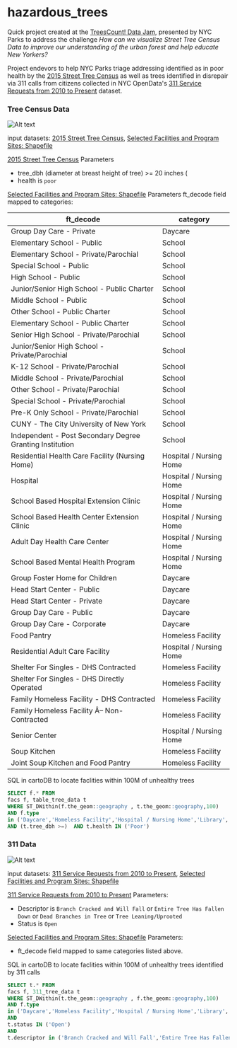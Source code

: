 # hazardous_trees
 Quick project created at the [TreesCount! Data Jam](http://treescountdatajam.devpost.com/), presented by NYC Parks to address the challenge *How can we visualize Street Tree Census Data to improve our understanding of the urban forest and help educate New Yorkers?*

Project endevors to help NYC Parks triage addressing identified as in poor health by the [2015 Street Tree Census](https://data.cityofnewyork.us/Environment/2015-Street-Tree-Census-Blockface-Data/2cd9-59fr) as well as trees identified in disrepair via 311 calls from citizens collected in NYC OpenData's [311 Service Requests from 2010 to Present](https://nycopendata.socrata.com/Social-Services/311-Service-Requests-from-2010-to-Present/erm2-nwe9) dataset.

### Tree Census Data
![Alt text](https://cartocdn-ashbu.global.ssl.fastly.net/katemeizner/api/v1/map/static/bbox/8896440d41b891d479fc2cd1db59c96a:1465069862911/-74.2620849609375,40.55711297484574,-73.45939636230469,40.852254338121625/1169/567.png "Optional title")

input datasets: [2015 Street Tree Census](https://data.cityofnewyork.us/Environment/2015-Street-Tree-Census-Blockface-Data/2cd9-59fr), [Selected Facilities and Program Sites: Shapefile](https://data.cityofnewyork.us/Housing-Development/Selected-Facilities-and-Program-Sites-Shapefile/2fpa-bnsx)

[2015 Street Tree Census](https://data.cityofnewyork.us/Environment/2015-Street-Tree-Census-Blockface-Data/2cd9-59fr) Parameters
* tree_dbh (diameter at breast height of tree) >= 20 inches (
* health is `poor`

[Selected Facilities and Program Sites: Shapefile](https://data.cityofnewyork.us/Housing-Development/Selected-Facilities-and-Program-Sites-Shapefile/2fpa-bnsx) Parameters
ft_decode field mapped to categories:

| ft_decode                                                | category                |
|----------------------------------------------------------|-------------------------|
| Group Day Care - Private                                 | Daycare                 |
| Elementary School - Public                               | School                  |
| Elementary School - Private/Parochial                    | School                  |
| Special School - Public                                  | School                  |
| High School - Public                                     | School                  |
| Junior/Senior High School - Public Charter               | School                  |
| Middle School - Public                                   | School                  |
| Other School - Public Charter                            | School                  |
| Elementary School - Public Charter                       | School                  |
| Senior High School - Private/Parochial                   | School                  |
| Junior/Senior High School - Private/Parochial            | School                  |
| K-12 School - Private/Parochial                          | School                  |
| Middle School - Private/Parochial                        | School                  |
| Other School - Private/Parochial                         | School                  |
| Special School - Private/Parochial                       | School                  |
| Pre-K Only School - Private/Parochial                    | School                  |
| CUNY - The City University of New York                   | School                  |
| Independent - Post Secondary Degree Granting Institution | School                  |
| Residential Health Care Facility (Nursing Home)          | Hospital / Nursing Home |
| Hospital                                                 | Hospital / Nursing Home |
| School Based Hospital Extension Clinic                   | Hospital / Nursing Home |
| School Based Health Center Extension Clinic              | Hospital / Nursing Home |
| Adult Day Health Care Center                             | Hospital / Nursing Home |
| School Based Mental Health Program                       | Hospital / Nursing Home |
| Group Foster Home for Children                           | Daycare                 |
| Head Start Center - Public                               | Daycare                 |
| Head Start Center - Private                              | Daycare                 |
| Group Day Care - Public                                  | Daycare                 |
| Group Day Care - Corporate                               | Daycare                 |
| Food Pantry                                              | Homeless Facility       |
| Residential Adult Care Facility                          | Hospital / Nursing Home |
| Shelter For Singles - DHS Contracted                     | Homeless Facility       |
| Shelter For Singles - DHS Directly Operated              | Homeless Facility       |
| Family Homeless Facility - DHS Contracted                | Homeless Facility       |
| Family Homeless Facility Â– Non-Contracted               | Homeless Facility       |
| Senior Center                                            | Hospital / Nursing Home |
| Soup Kitchen                                             | Homeless Facility       |
| Joint Soup Kitchen and Food Pantry                       | Homeless Facility       |

SQL in cartoDB to locate faclities within 100M of unhealthy trees
```sql
SELECT f.* FROM
facs f, table_tree_data t
WHERE ST_DWithin(f.the_geom::geography , t.the_geom::geography,100)
AND f.type
in ('Daycare','Homeless Facility','Hospital / Nursing Home','Library','School')
AND (t.tree_dbh >=)  AND t.health IN ('Poor')
```

### 311 Data
![Alt text](https://cartocdn-ashbu.global.ssl.fastly.net/katemeizner/api/v1/map/static/bbox/dbecee3db5e2b517ead8036dc2bb7739:1465314551667/-73.98751258850098,40.6622149811592,-73.88717651367188,40.69014050272525/1169/429.png "Optional title")

input datasets: [311 Service Requests from 2010 to Present](https://nycopendata.socrata.com/Social-Services/311-Service-Requests-from-2010-to-Present/erm2-nwe9), [Selected Facilities and Program Sites: Shapefile](https://data.cityofnewyork.us/Housing-Development/Selected-Facilities-and-Program-Sites-Shapefile/2fpa-bnsx)

[311 Service Requests from 2010 to Present](https://nycopendata.socrata.com/Social-Services/311-Service-Requests-from-2010-to-Present/erm2-nwe9) Parameters:
* Descriptor is `Branch Cracked and Will Fall` or `Entire Tree Has Fallen Down` or `Dead Branches in Tree` or  `Tree Leaning/Uprooted`
* Status is `Open`

[Selected Facilities and Program Sites: Shapefile](https://data.cityofnewyork.us/Housing-Development/Selected-Facilities-and-Program-Sites-Shapefile/2fpa-bnsx) Parameters:
* ft_decode field mapped to same categories listed above.

SQL in cartoDB to locate faclities within 100M of unhealthy trees identified by 311 calls
```sql
SELECT t.* FROM
facs f, 311_tree_data t
WHERE ST_DWithin(t.the_geom::geography , f.the_geom::geography,100)
AND f.type
in ('Daycare','Homeless Facility','Hospital / Nursing Home','Library','School')
AND
t.status IN ('Open')
AND
t.descriptor in ('Branch Cracked and Will Fall','Entire Tree Has Fallen Down','Dead Branches in Tree','Tree Leaning/Uprooted')
```
